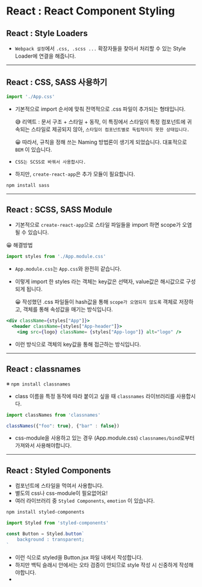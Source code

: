 # React : React Component Styling

## React : Style Loaders

- `Webpack 설정`에서 `.css, .scss ...` 확장자들을 찾아서 처리할 수 있는 Style Loader에 연결을 해줍니다.

---

## React : CSS, SASS 사용하기

```jsx
import './App.css'
```

- 기본적으로 import 순서에 맞춰 전역적으로 .css 파일이 추가되는 형태입니다.

    😅 리액트 : 문서 구조 + 스타일 + 동작, 이 특징에서 스타일이 특정 컴포넌트에 귀속되는 스타일로 제공되지 않아, `스타일이 컴포넌트별로 독립적이지 못한 상태입니다.`

    😀 따라서, 규칙을 정해 쓰는 Naming 방법론이 생기게 되었습니다. 대표적으로 `BEM` 이 있습니다.

- `CSS는 SCSS로 바꿔서 사용합시다.`
- 하지만, `create-react-app`은 추가 모듈이 필요합니다.

```bash
npm install sass
```

---

## React : SCSS, SASS Module

- 기본적으로 `create-react-app`으로 스타일 파일들을 import 하면 scope가 오염될 수 있습니다.

😀 해결방법

```jsx
import styles from './App.module.css'
```

- `App.module.css`는 `App.css`와 완전히 같습니다.
- 이렇게 import 한 styles 라는 객체는 key값은 선택자, value값은 해시값으로 구성되게 됩니다.

    😀 작성했던 .css 파일들이 hash값을 통해 `scope가 오염되지 않도록` 객체로 저장하고, 객체를 통해 속성값을 매기는 방식입니다.

```jsx
<div className={styles["App"]}>
  <header className={styles["App-header"]}>
    <img src={logo} className= {styles["App-logo"]} alt="logo" />
```

- 이런 방식으로 객체의 key값을 통해 접근하는 방식입니다.

---

## React : classnames

※ `npm install classnames`

- class 이름을 특정 동작에 따라 붙이고 싶을 때 `classnames` 라이브러리를 사용합시다.

```jsx
import classNames from 'classnames'

classNames({"foo": true}, {"bar" : false})
```

- css-module을 사용하고 있는 경우 (App.module.css) `classnames/bind`로부터 가져와서 사용해야합니다.

---

## React : Styled Components

- 컴포넌트에 스타일을 먹여서 사용합니다.
- 별도의 css나 css-module이 필요없어요!
- 여러 라이브러리 중 `Styled Components`, `emotion` 이 있습니다.

```bash
npm install styled-components
```

```jsx
import Styled from 'styled-components'

const Button = Styled.button`
    background : transparent;
`
```

- 이런 식으로 styled을 Button.jsx  파일 내에서 작성합니다.
- 하지만 백틱 슬래시 안에서는 오타 검증이 안되므로 style 작성 시 신중하게 작성해야합니다.
-
